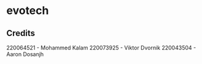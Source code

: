 # evotech

## Credits

220064521 - Mohammed Kalam
220073925 - Viktor Dvornik
220043504 - Aaron Dosanjh
